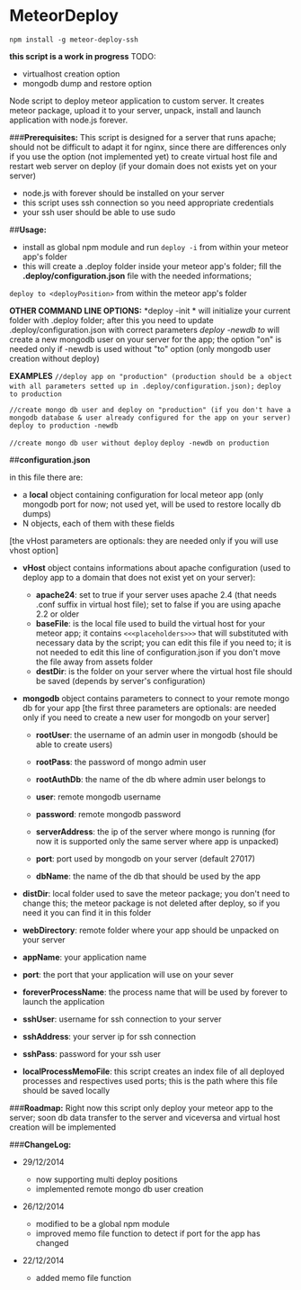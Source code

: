 MeteorDeploy
============

```npm install -g meteor-deploy-ssh```

**this script is a work in progress**
TODO:
- virtualhost creation option
- mongodb dump and restore option

Node script to deploy meteor application to custom server.
It creates meteor package, upload it to your server, unpack, install and launch application with node.js forever.

###**Prerequisites:**
This script is designed for a server that runs apache; should not be difficult to adapt it for nginx, since there are differences only if you use the option (not implemented yet) to create virtual host file and restart web server on deploy (if your domain does not exists yet on your server)
- node.js with forever should be installed on your server
- this script uses ssh connection so you need appropriate credentials
- your ssh user should be able to use sudo

##**Usage:**
- install as global npm module and run ```deploy -i``` from within your meteor app's folder
- this will create a .deploy folder inside your meteor app's folder; fill the **.deploy/configuration.json** file with the needed informations;

```deploy to <deployPosition>``` from within the meteor app's folder

**OTHER COMMAND LINE OPTIONS:**
*deploy -init  *           will initialize your current folder with .deploy folder; after this you need to update .deploy/configuration.json with correct parameters
*deploy -newdb to <deployPosition>*        will create a new mongodb user on your server for the app; the option "on" is needed only if -newdb is used without "to" option (only mongodb user creation without deploy)

**EXAMPLES**
```//deploy app on "production" (production should be a object with all parameters setted up in .deploy/configuration.json);```
```deploy to production```

```//create mongo db user and deploy on "production" (if you don't have a mongodb database & user already configured for the app on your server)```
```deploy to production -newdb```

```//create mongo db user without deploy```
```deploy -newdb on production```


##**configuration.json**

in this file there are:
- a **local** object containing configuration for local meteor app (only mongodb port for now; not used yet, will be used to restore locally db dumps)
- N **<deployPosition>** objects, each of them with these fields

[the vHost parameters are optionals: they are needed only if you will use vhost option]
- **vHost** object contains informations about apache configuration (used to deploy app to a domain that does not exist yet on your server):
    - **apache24**: set to true if your server uses apache 2.4 (that needs .conf suffix in virtual host file); set to false if you are using apache 2.2 or older
    - **baseFile**: is the local file used to build the virtual host for your meteor app; it contains ```<<<placeholders>>>``` that will substituted with necessary data by the script; you can edit this file if you need to; it is not needed to edit this line of configuration.json if you don't move the file away from assets folder
    - **destDir**: is the folder on your server where the virtual host file should be saved (depends by server's configuration)

- **mongodb** object contains parameters to connect to your remote mongo db for your app
    [the first three parameters are optionals: are needed only if you need to create a new user for mongodb on your server]
    - **rootUser**: the username of an admin user in mongodb (should be able to create users)
    - **rootPass**: the password of mongo admin user
    - **rootAuthDb**: the name of the db where admin user belongs to

    - **user**: remote mongodb username
    - **password**: remote mongodb password
    - **serverAddress**: the ip of the server where mongo is running (for now it is supported only the same server where app is unpacked)
    - **port**: port used by mongodb on your server (default 27017)
    - **dbName**: the name of the db that should be used by the app

- **distDir**: local folder used to save the meteor package; you don't need to change this; the meteor package is not deleted after deploy, so if you need it you can find it in this folder
- **webDirectory**: remote folder where your app should be unpacked on your server
- **appName**: your application name
- **port**: the port that your application will use on your sever
- **foreverProcessName**: the process name that will be used by forever to launch the application
- **sshUser**: username for ssh connection to your server
- **sshAddress**: your server ip for ssh connection
- **sshPass**: password for your ssh user
- **localProcessMemoFile**: this script creates an index file of all deployed processes and respectives used ports; this is the path where this file should be saved locally

###**Roadmap:**
Right now this script only deploy your meteor app to the server; soon db data transfer to the server and viceversa and virtual host creation will be implemented


###**ChangeLog:**
- 29/12/2014
    - now supporting multi deploy positions
    - implemented remote mongo db user creation

- 26/12/2014 
    - modified to be a global npm module
    - improved memo file function to detect if port for the app has changed


- 22/12/2014 
    - added memo file function